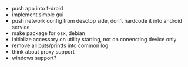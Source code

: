 - push app into f-droid
- implement simple gui
- push network config from desctop side, don't hardcode it into android service
- make package for osx, debian
- initialize accessory on utility starting, not on conencting device only
- remove all puts/printfs into common log
- think about proxy support
- windows support?

